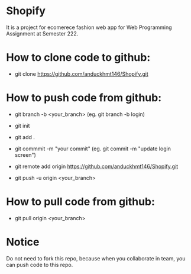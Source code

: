 # Shopify

It is a project for ecomerece fashion web app for Web Programming Assignment at Semester 222.

# How to clone code to github:

* git clone https://github.com/anduckhmt146/Shopify.git

# How to push code from github:

* git branch -b <your_branch> (eg. git branch -b login)

* git init 

* git add .

* git commmit -m "your commit" (eg. git commit -m "update login screen")

* git remote add origin https://github.com/anduckhmt146/Shopify.git

* git push -u origin <your_branch>

# How to pull code from github:

* git pull origin <your_branch>

# Notice

Do not need to fork this repo, because when you collaborate in team, you can push code to this repo.
